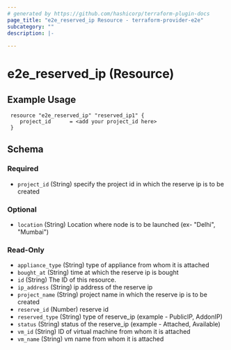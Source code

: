```yaml
---
# generated by https://github.com/hashicorp/terraform-plugin-docs
page_title: "e2e_reserved_ip Resource - terraform-provider-e2e"
subcategory: ""
description: |-
  
---
```


# e2e_reserved_ip (Resource)



<!-- schema generated by tfplugindocs -->
## Example Usage
```hcl
 resource "e2e_reserved_ip" "reserved_ip1" {
	project_id      = <add your project_id here>
 }
```


<!-- schema generated by tfplugindocs -->
## Schema

### Required

- `project_id` (String) specify the project id in which the reserve ip is to be created

### Optional

- `location` (String) Location where node is to be launched (ex- "Delhi", "Mumbai")

### Read-Only

- `appliance_type` (String) type of appliance from whom it is attached
- `bought_at` (String) time at which the reserve ip is bought
- `id` (String) The ID of this resource.
- `ip_address` (String) ip address of the reserve ip
- `project_name` (String) project name  in which the reserve ip is to be created
- `reserve_id` (Number) reserve id
- `reserved_type` (String) type of reserve_ip (example - PublicIP, AddonIP)
- `status` (String) status of the reserve_ip (example - Attached, Available)
- `vm_id` (String) ID of virtual machine from whom it is attached
- `vm_name` (String) vm name from whom it is attached
